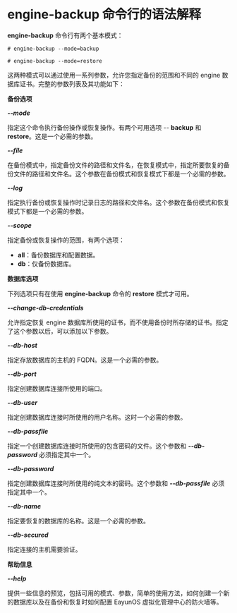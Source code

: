 # engine-backup 命令行的语法解释

**engine-backup** 命令行有两个基本模式：

```
# engine-backup --mode=backup
```

```
# engine-backup --mode=restore
```

这两种模式可以通过使用一系列参数，允许您指定备份的范围和不同的 engine 数据库证书。完整的参数列表及其功能如下：

**备份选项**

***--mode***

  指定这个命令执行备份操作或恢复操作。有两个可用选项 -- **backup** 和 **restore**。这是一个必需的参数。

***--file***

  在备份模式中，指定备份文件的路径和文件名，在恢复模式中，指定所要恢复的备份文件的路径和文件名。这个参数在备份模式和恢复模式下都是一个必需的参数。

***--log***

  指定执行备份或恢复操作时记录日志的路径和文件名。这个参数在备份模式和恢复模式下都是一个必需的参数。

***--scope***

  指定备份或恢复操作的范围，有两个选项：

  * **all**：备份数据库和配置数据。
  * **db**：仅备份数据库。

**数据库选项**

下列选项只有在使用 **engine-backup** 命令的 **restore** 模式才可用。

***--change-db-credentials***

  允许指定恢复 engine 数据库所使用的证书，而不使用备份时所存储的证书。指定了这个参数以后，可以添加以下参数。

***--db-host***

  指定存放数据库的主机的 FQDN。这是一个必需的参数。

***--db-port***

  指定创建数据库连接所使用的端口。

***--db-user***

  指定创建数据库连接时所使用的用户名称。这时一个必需的参数。

***--db-passfile***

  指定一个创建数据库连接时所使用的包含密码的文件。这个参数和 ***--db-password*** 必须指定其中一个。

***--db-password***

  指定创建数据库连接时所使用的纯文本的密码。这个参数和 ***--db-passfile*** 必须指定其中一个。

***--db-name***

  指定要恢复的数据库的名称。这是一个必需的参数。

***--db-secured***

  指定连接的主机需要验证。

**帮助信息**

***--help***

  提供一些信息的预览，包括可用的模式、参数，简单的使用方法，如何创建一个新的数据库以及在备份和恢复时如何配置 EayunOS 虚拟化管理中心的防火墙等。

